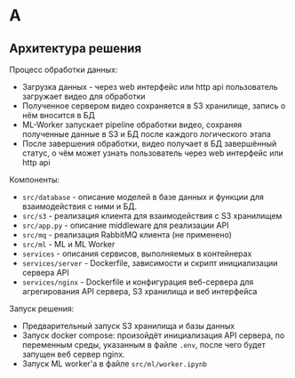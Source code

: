 # A
## Архитектура решения

Процесс обработки данных:
- Загрузка данных - через web интерфейс или http api пользователь 
загружает видео для обработки
- Полученное сервером видео сохраняется в S3 хранилище, запись о нём
вносится в БД
- ML-Worker запускает pipeline обработки видео, сохраняя полученные
данные в S3 и БД после каждого логического этапа
- После завершения обработки, видео получает в БД завершённый статус, о чём
может узнать пользователь через web интерфейс или http api

Компоненты:
- `src/database` - описание моделей в базе данных и функции для
взаимодействия с ними и БД.
- `src/s3` - реализация клиента для взаимодействия с S3 хранилищем
- `src/app.py` - описание middleware для реализации API
- `src/mq` - реализация RabbitMQ клиента (не применено)
- `src/ml` - ML и ML Worker
- `services` - описания сервисов, выполняемых в контейнерах
- `services/server` - Dockerfile, зависимости и скрипт инициализации
сервера API
- `services/nginx` - Dockerfile и конфигурация веб-сервера для
агрегирования API сервера, S3 хранилища и веб интерфейса

Запуск решения:
- Предварительный запуск S3 хранилища и базы данных 
- Запуск docker compose: произойдёт инициализация API сервера, по переменным
среды, указанным в файле `.env`, после чего будет запущен веб сервер nginx.
- Запуск ML worker'а в файле `src/ml/worker.ipynb`